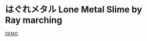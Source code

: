 # はぐれメタル Lone Metal Slime by Ray marching

[DEMO](https://rendoh.github.io/lone-metal-slime-by-ray-marching/)